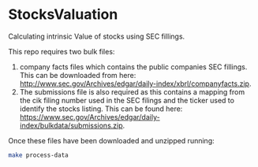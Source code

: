# StocksValuation

Calculating intrinsic Value of stocks using SEC fillings.

This repo requires two bulk files:

1. company facts files which contains the public companies SEC fillings. This can be downloaded from here: http://www.sec.gov/Archives/edgar/daily-index/xbrl/companyfacts.zip.
2. The submissions file is also required as this contains a mapping from the cik filing number used in the SEC filings and the ticker used to identify the stocks listing. This can be found here: https://www.sec.gov/Archives/edgar/daily-index/bulkdata/submissions.zip.

Once these files have been downloaded and unzipped running:

```bash
make process-data
```

